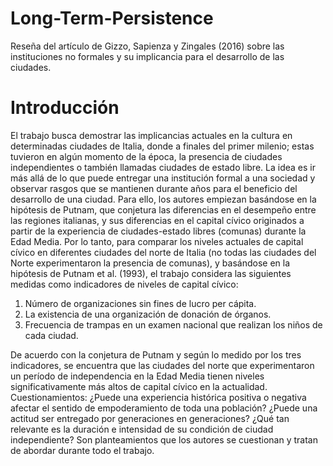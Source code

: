 # Long-Term-Persistence
Reseña del artículo de Gizzo, Sapienza y Zingales (2016) sobre las instituciones no formales y su implicancia para el desarrollo de las ciudades.
# Introducción
El trabajo busca demostrar las implicancias actuales en la cultura en determinadas ciudades de Italia, donde a finales del primer milenio; estas tuvieron en algún momento de la época, la presencia de ciudades independientes o también llamadas ciudades de estado libre. La idea es ir más allá de lo que puede entregar una institución formal a una sociedad y observar rasgos que se mantienen durante años para el beneficio del desarrollo de una ciudad.
Para ello, los autores empiezan basándose en la hipótesis de Putnam, que conjetura las diferencias en el desempeño entre las regiones italianas, y sus diferencias en el capital cívico originados a partir de la experiencia de ciudades-estado libres (comunas) durante la Edad Media. Por lo tanto, para comparar los niveles actuales de capital cívico en diferentes ciudades del norte de Italia (no todas las ciudades del Norte experimentaron la presencia de comunas), y basándose en la hipótesis de Putnam et al. (1993), el trabajo considera las siguientes medidas como indicadores de niveles de capital cívico:
1. Número de organizaciones sin fines de lucro per cápita.
2. La existencia de una organización de donación de órganos.
3. Frecuencia de trampas en un examen nacional que realizan los niños de cada ciudad.

De acuerdo con la conjetura de Putnam y según lo medido por los tres indicadores, se encuentra
que las ciudades del norte que experimentaron un período de independencia en la Edad Media
tienen niveles significativamente más altos de capital cívico en la actualidad.
Cuestionamientos: ¿Puede una experiencia histórica positiva o negativa afectar el sentido de
empoderamiento de toda una población? ¿Puede una actitud ser entregado por generaciones en
generaciones? ¿Qué tan relevante es la duración e intensidad de su condición de ciudad
independiente? Son planteamientos que los autores se cuestionan y tratan de abordar durante
todo el trabajo.
